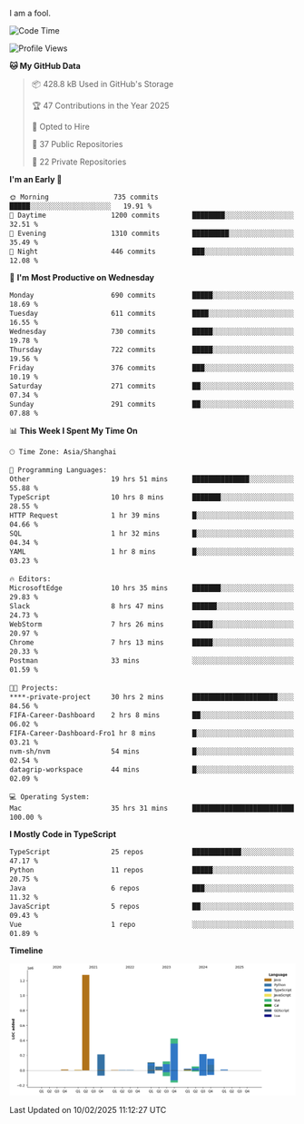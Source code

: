 I am a fool.

<!--START_SECTION:waka-->
![Code Time](http://img.shields.io/badge/Code%20Time-2%2C539%20hrs%2058%20mins-blue)

![Profile Views](http://img.shields.io/badge/Profile%20Views-2-blue)

**🐱 My GitHub Data** 

> 📦 428.8 kB Used in GitHub's Storage 
 > 
> 🏆 47 Contributions in the Year 2025
 > 
> 💼 Opted to Hire
 > 
> 📜 37 Public Repositories 
 > 
> 🔑 22 Private Repositories 
 > 
**I'm an Early 🐤** 

```text
🌞 Morning                735 commits         █████░░░░░░░░░░░░░░░░░░░░   19.91 % 
🌆 Daytime                1200 commits        ████████░░░░░░░░░░░░░░░░░   32.51 % 
🌃 Evening                1310 commits        █████████░░░░░░░░░░░░░░░░   35.49 % 
🌙 Night                  446 commits         ███░░░░░░░░░░░░░░░░░░░░░░   12.08 % 
```
📅 **I'm Most Productive on Wednesday** 

```text
Monday                   690 commits         █████░░░░░░░░░░░░░░░░░░░░   18.69 % 
Tuesday                  611 commits         ████░░░░░░░░░░░░░░░░░░░░░   16.55 % 
Wednesday                730 commits         █████░░░░░░░░░░░░░░░░░░░░   19.78 % 
Thursday                 722 commits         █████░░░░░░░░░░░░░░░░░░░░   19.56 % 
Friday                   376 commits         ███░░░░░░░░░░░░░░░░░░░░░░   10.19 % 
Saturday                 271 commits         ██░░░░░░░░░░░░░░░░░░░░░░░   07.34 % 
Sunday                   291 commits         ██░░░░░░░░░░░░░░░░░░░░░░░   07.88 % 
```


📊 **This Week I Spent My Time On** 

```text
🕑︎ Time Zone: Asia/Shanghai

💬 Programming Languages: 
Other                    19 hrs 51 mins      ██████████████░░░░░░░░░░░   55.88 % 
TypeScript               10 hrs 8 mins       ███████░░░░░░░░░░░░░░░░░░   28.55 % 
HTTP Request             1 hr 39 mins        █░░░░░░░░░░░░░░░░░░░░░░░░   04.66 % 
SQL                      1 hr 32 mins        █░░░░░░░░░░░░░░░░░░░░░░░░   04.34 % 
YAML                     1 hr 8 mins         █░░░░░░░░░░░░░░░░░░░░░░░░   03.23 % 

🔥 Editors: 
MicrosoftEdge            10 hrs 35 mins      ███████░░░░░░░░░░░░░░░░░░   29.83 % 
Slack                    8 hrs 47 mins       ██████░░░░░░░░░░░░░░░░░░░   24.73 % 
WebStorm                 7 hrs 26 mins       █████░░░░░░░░░░░░░░░░░░░░   20.97 % 
Chrome                   7 hrs 13 mins       █████░░░░░░░░░░░░░░░░░░░░   20.33 % 
Postman                  33 mins             ░░░░░░░░░░░░░░░░░░░░░░░░░   01.59 % 

🐱‍💻 Projects: 
****-private-project     30 hrs 2 mins       █████████████████████░░░░   84.56 % 
FIFA-Career-Dashboard    2 hrs 8 mins        ██░░░░░░░░░░░░░░░░░░░░░░░   06.02 % 
FIFA-Career-Dashboard-Fro1 hr 8 mins         █░░░░░░░░░░░░░░░░░░░░░░░░   03.21 % 
nvm-sh/nvm               54 mins             █░░░░░░░░░░░░░░░░░░░░░░░░   02.54 % 
datagrip-workspace       44 mins             █░░░░░░░░░░░░░░░░░░░░░░░░   02.09 % 

💻 Operating System: 
Mac                      35 hrs 31 mins      █████████████████████████   100.00 % 
```

**I Mostly Code in TypeScript** 

```text
TypeScript               25 repos            ████████████░░░░░░░░░░░░░   47.17 % 
Python                   11 repos            █████░░░░░░░░░░░░░░░░░░░░   20.75 % 
Java                     6 repos             ███░░░░░░░░░░░░░░░░░░░░░░   11.32 % 
JavaScript               5 repos             ██░░░░░░░░░░░░░░░░░░░░░░░   09.43 % 
Vue                      1 repo              ░░░░░░░░░░░░░░░░░░░░░░░░░   01.89 % 
```



**Timeline**

![Lines of Code chart](https://raw.githubusercontent.com/VeejaLiu/VeejaLiu/master/assets/bar_graph.png)


 Last Updated on 10/02/2025 11:12:27 UTC
<!--END_SECTION:waka-->
